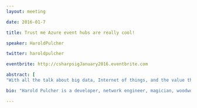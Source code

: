 ```yaml
---
layout: meeting

date: 2016-01-7

title: Trust me Azure event hubs are really cool!

speaker: HaroldPulcher

twitter: haroldpulcher

eventbrite: http://csharpsigJanuary2016.eventbrite.com

abstract: [
"With all the talk about big data, Internet of things, and the value that can be derived from the analysis of all of that information, no one seems to talk about how we collect it.  There are a number of traditional ways.  Those ways usually have problems with how to handle data spikes, durability, and distribution for processing.  Azure Event Hubs may be an answer to part of those problems.  We will go over what they are, how to set them up, the costs, and the various ways to send and receive information. "]

bio: "Harold Pulcher is a developer, network engineer, magician, woodworker, and part time grease monkey. He has over 25 years of experience working in Information Technology. During that time he has done everything from running network cable, setting up various companies infrastructure from the absolute bare metal, and building line of business software for many of those companies. As passionate as he is about technology, you might happen to see him checking his air reserve while at a depth of 60 feet, cooking up a mean “free-range” fruit cake, doing pre-show table magic at the improv, or making a nice piece of wood into a lot of sawdust so my wife will have potting benches for her plants."

---
```

